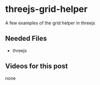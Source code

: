 # threejs-grid-helper

A few examples of the grid helper in threejs

## Needed Files

* threejs

## Videos for this post

none

